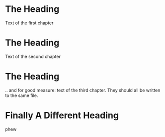 # The Heading

Text of the first chapter

# The Heading

Text of the second chapter

# The Heading

.. and for good measure: text of the third chapter.
They should all be written to the same file.

# Finally A Different Heading

phew
